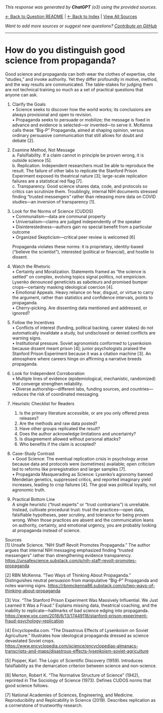 <!-- 
Generated by: chatgpt
Model: o3
Prompt type: sources
Generated at: 2025-06-13T09:32:02.378583
-->

*This response was generated by **ChatGPT** (o3) using the provided sources.*

[← Back to Question README](README.md) | [← Back to Index](../README.md) | [View All Sources](../allsources.md)

*Want to add more sources or suggest new questions? [Contribute on GitHub](https://github.com/justinwest/SuggestedSources)*

---

# How do you distinguish good science from propaganda?

Good science and propaganda can both wear the clothes of expertise, cite “studies,” and invoke authority.  Yet they differ profoundly in motive, method, and the way results are communicated.  The table-stakes for judging them are not technical training so much as a set of practical questions that anyone can ask.

1. Clarify the Goals  
   •  Science seeks to discover how the world works; its conclusions are always provisional and open to revision.  
   •  Propaganda seeks to persuade or mobilize; the message is fixed in advance and evidence is selected—or invented—to serve it.  McKenna calls these “Big-P” Propaganda, aimed at shaping opinion, versus ordinary persuasive communication that still allows for doubt and debate [2].

2. Examine Method, Not Message  
   a. Falsifiability.  If a claim cannot in principle be proven wrong, it is outside science [5].  
   b. Replication.  Independent researchers must be able to reproduce the result.  The failure of other labs to replicate the Stanford Prison Experiment exposed its theatrical nature [3]; large-scale replication failures are a statistical red flag [7].  
   c. Transparency.  Good science shares data, code, and protocols so critics can scrutinize them.  Troublingly, internal NIH documents stressed finding “trusted messengers” rather than releasing more data on COVID studies—an inversion of transparency [1].

3. Look for the Norms of Science (CUDOS)  
   • Communalism—data are communal property  
   • Universalism—claims are judged independently of the speaker  
   • Disinterestedness—authors gain no special benefit from a particular outcome  
   • Organized Skepticism—critical peer review is welcomed [6]

   Propaganda violates these norms: it is proprietary, identity-based (“believe the scientist”), interested (political or financial), and hostile to dissent.

4. Watch the Rhetoric  
   •  Certainty and Moralization.  Statements framed as “the science is settled” on complex, evolving topics signal politics, not empiricism.  Lysenko denounced geneticists as saboteurs and promised bumper crops—certainty masking ideological coercion [4].  
   •  Emotional Appeals.  Heavy reliance on fear, disgust, or virtue to carry the argument, rather than statistics and confidence intervals, points to propaganda.  
   •  Cherry-picking.  Are dissenting data mentioned and addressed, or ignored?

5. Follow the Incentives  
   •  Conflicts of interest (funding, political backing, career stakes) do not automatically invalidate a study, but undisclosed or denied conflicts are warning signs.  
   •  Institutional pressure.  Soviet agronomists conformed to Lysenkoism because dissent meant prison [4]; junior psychologists praised the Stanford Prison Experiment because it was a citation machine [3].  An atmosphere where careers hinge on affirming a narrative breeds propaganda.

6. Look for Independent Corroboration  
   •  Multiple lines of evidence (epidemiological, mechanistic, randomized) that converge strengthen reliability.  
   •  Diverse authorship—different labs, funding sources, and countries—reduces the risk of coordinated messaging.

7. Heuristic Checklist for Readers  
   1. Is the primary literature accessible, or are you only offered press releases?  
   2. Are the methods and raw data posted?  
   3. Have other groups replicated the result?  
   4. Does the author acknowledge limitations and uncertainty?  
   5. Is disagreement allowed without personal attacks?  
   6. Who benefits if the claim is accepted?

8. Case-Study Contrast  
   • Good Science: The eventual replication crisis in psychology arose because data and protocols were (sometimes) available; open criticism led to reforms like preregistration and larger samples [7].  
   • Propaganda Masquerading as Science: Lysenko’s agronomy banned Mendelian genetics, suppressed critics, and reported imaginary yield increases, leading to crop failures [4].  The goal was political loyalty, not agronomic truth.

9. Practical Bottom Line  
   A single heuristic (“trust experts” or “trust contrarians”) is unreliable.  Instead, cultivate procedural trust: trust the practices—open data, falsifiable hypotheses, peer scrutiny, and tolerance for being proven wrong.  When those practices are absent and the communication leans on authority, certainty, and emotional urgency, you are probably looking at propaganda instead of science.

Sources  
[1] Unsafe Science. “NIH Staff Revolt Promotes Propaganda.” The author argues that internal NIH messaging emphasized finding “trusted messengers” rather than strengthening evidence transparency. https://unsafescience.substack.com/p/nih-staff-revolt-promotes-propaganda  

[2] RBN McKenna. “Two Ways of Thinking About Propaganda.” Distinguishes neutral persuasion from manipulative “Big-P” Propaganda and notes warning signs. https://rbnmckenna86.substack.com/p/two-ways-of-thinking-about-propaganda  

[3] Vox. “The Stanford Prison Experiment Was Massively Influential. We Just Learned It Was a Fraud.” Explains missing data, theatrical coaching, and the inability to replicate—hallmarks of bad science edging into propaganda. https://www.vox.com/2018/6/13/17449118/stanford-prison-experiment-fraud-psychology-replication  

[4] Encyclopedia.com. “The Disastrous Effects of Lysenkoism on Soviet Agriculture.” Illustrates how ideological propaganda dressed as science devastated Soviet crops. https://www.encyclopedia.com/science/encyclopedias-almanacs-transcripts-and-maps/disastrous-effects-lysenkoism-soviet-agriculture  

[5] Popper, Karl. The Logic of Scientific Discovery (1959). Introduces falsifiability as the demarcation criterion between science and non-science.  

[6] Merton, Robert K. “The Normative Structure of Science” (1942), reprinted in The Sociology of Science (1973). Defines CUDOS norms that good science follows.  

[7] National Academies of Sciences, Engineering, and Medicine. Reproducibility and Replicability in Science (2019). Describes replication as a cornerstone of trustworthy research.